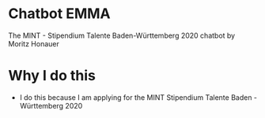# Chatbot EMMA
The MINT - Stipendium Talente Baden-Württemberg 2020 chatbot by Moritz Honauer


# Why I do this
- I do this because I am applying for the MINT Stipendium Talente Baden - Württemberg 2020
